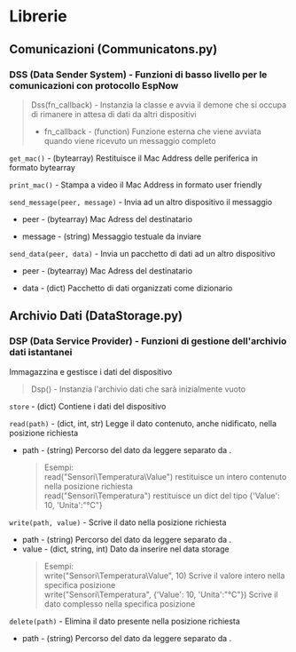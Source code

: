 # Librerie

## Comunicazioni (Communicatons.py)
### DSS (Data Sender System) - Funzioni di basso livello per le comunicazioni con protocollo EspNow
> Dss(fn_callback) - Instanzia la classe e avvia il demone che si occupa di rimanere in attesa di dati da altri dispositivi
> - fn_callback - (function) Funzione esterna che viene avviata quando viene ricevuto un messaggio completo

`get_mac()` - (bytearray) Restituisce il Mac Address delle periferica in formato bytearray

`print_mac()` - Stampa a video il Mac Address in formato user friendly

`send_message(peer, message)` - Invia ad un altro dispositivo il messaggio
- peer - (bytearray) Mac Adress del destinatario
 
- message - (string) Messaggio testuale da inviare

`send_data(peer, data)` - Invia un pacchetto di dati ad un altro dispositivo
- peer - (bytearray) Mac Adress del destinatario 
  
- data - (dict) Pacchetto di dati organizzati come dizionario

## Archivio Dati (DataStorage.py)
### DSP (Data Service Provider) - Funzioni di gestione dell'archivio dati istantanei
Immagazzina e gestisce i dati del dispositivo
> Dsp() - Instanzia l'archivio dati che sarà inizialmente vuoto

`store` - (dict) Contiene i dati del dispositivo

`read(path)` - (dict, int, str) Legge il dato contenuto, anche nidificato, nella posizione richiesta
- path - (string) Percorso del dato da leggere separato da .
  > Esempi:<br />
  > read("Sensori\Temperatura\Value") restituisce un intero contenuto nella posizione richiesta<br />
  > read("Sensori\Temperatura") restituisce un dict del tipo {'Value': 10, 'Unita':"°C"}

`write(path, value)` - Scrive il dato nella posizione richiesta
- path - (string) Percorso del dato da leggere separato da .
- value - (dict, string, int) Dato da inserire nel data storage
  > Esempi:<br />
  > write("Sensori\Temperatura\Value", 10) Scrive il valore intero nella specifica posizione<br />
  >  write("Sensori\Temperatura", {'Value': 10, 'Unita':"°C"}) Scrive il dato complesso nella specifica posizione

`delete(path)` - Elimina il dato presente nella posizione richiesta
- path - (string) Percorso del dato da leggere separato da .
